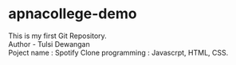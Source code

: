 # apnacollege-demo
This is my first Git Repository.
<br>
Author - Tulsi Dewangan
<br>
Poject name : Spotify Clone
programming : Javascrpt, HTML, CSS. 

